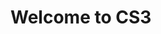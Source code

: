 <!DOCTYPE html>
<html>
  <head>
    <title>My First Webpage</title>
   </head>
  <body>
    <h1>Welcome to CS3</h1>
   </body>
</html>
